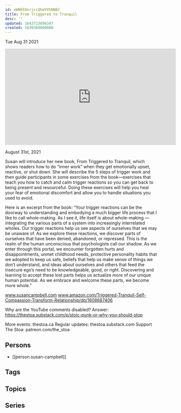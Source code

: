 ```yaml
---
id: eWN65OnrjccQhmVVhNNBJ
title: From Triggered to Tranquil
desc: ''
updated: 1643723096347
created: 1630360800000
---
```





Tue Aug 31 2021

<iframe width="560" height="315" src="https://www.youtube.com/embed/G5WtXv1mdtk" title="From Triggered to Tranquil w/ Susan Campbell" frameborder="0" allow="accelerometer; autoplay; clipboard-write; encrypted-media; gyroscope; picture-in-picture" allowfullscreen ></iframe>

August 31st, 2021

Susan will introduce her new book, From Triggered to Tranquil, which shows readers how to do “inner work” when they get emotionally upset, reactive, or shut down. She will describe the 5 steps of trigger work and then guide participants in some exercises from the book—exercises that teach you how to catch and calm trigger reactions so you can get back to being present and resourceful. Doing these exercises will help you heal your fear of emotional discomfort and allow you to handle situations you used to avoid.

 Here is an excerpt from the book: “Your trigger reactions can be the doorway to understanding and embodying a much bigger life process that I like to call whole-making. As I see it, life itself is about whole-making —integrating the various parts of a system into increasingly interrelated wholes. Our trigger reactions help us see aspects of ourselves that we may be unaware of. As we explore these reactions, we discover parts of ourselves that have been denied, abandoned, or repressed. This is the realm of the human unconscious that psychologists call our shadow. As we enter through this portal, we encounter forgotten hurts and disappointments, unmet childhood needs, protective personality habits that we adopted to keep us safe, beliefs that help us make sense of things we don’t understand, and ideas about ourselves and others that feed the insecure ego’s need to be knowledgeable, good, or right. Discovering and learning to accept these lost parts helps us actualize more of our unique human potential. As we embrace and welcome these parts, we become more whole.”

www.susancampbell.com
www.amazon.com/Triggered-Tranquil-Self-Compassion-Transform-Relationship/dp/1608687406

Why are the YouTube comments disabled? Answer: https://thestoa.substack.com/p/stoic-punk-or-why-you-should-stop

More events: thestoa.ca 
Regular updates: thestoa.substack.com 
Support The Stoa: patreon.com/the_stoa

## Persons

- [[person.susan-campbell]]

## Tags



## Topics



## Series



